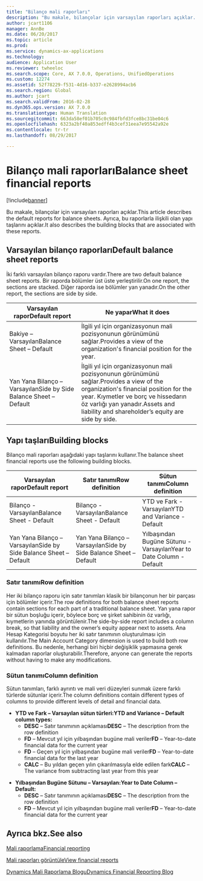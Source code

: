 ```yaml
---
title: "Bilanço mali raporları"
description: "Bu makale, bilançolar için varsayılan raporları açıklar. Ayrıca, bu raporlarla ilişkili olan yapı taşlarını açıklar."
author: jcart1106
manager: AnnBe
ms.date: 06/20/2017
ms.topic: article
ms.prod: 
ms.service: dynamics-ax-applications
ms.technology: 
audience: Application User
ms.reviewer: twheeloc
ms.search.scope: Core, AX 7.0.0, Operations, UnifiedOperations
ms.custom: 12274
ms.assetid: 52f78229-f531-4d16-b337-e2628994acb6
ms.search.region: Global
ms.author: jcart
ms.search.validFrom: 2016-02-28
ms.dyn365.ops.version: AX 7.0.0
ms.translationtype: Human Translation
ms.sourcegitcommit: 663da58ef01b705c0c984fbfd3fce8bc31be04c6
ms.openlocfilehash: 6323a2bf40a853edff4b3cef31eea7e95542a92e
ms.contentlocale: tr-tr
ms.lasthandoff: 08/29/2017

---
```


# <a name="balance-sheet-financial-reports"></a><span data-ttu-id="3d8bc-104">Bilanço mali raporları</span><span class="sxs-lookup"><span data-stu-id="3d8bc-104">Balance sheet financial reports</span></span>

[!include[banner](../includes/banner.md)]


<span data-ttu-id="3d8bc-105">Bu makale, bilançolar için varsayılan raporları açıklar.</span><span class="sxs-lookup"><span data-stu-id="3d8bc-105">This article describes the default reports for balance sheets.</span></span> <span data-ttu-id="3d8bc-106">Ayrıca, bu raporlarla ilişkili olan yapı taşlarını açıklar.</span><span class="sxs-lookup"><span data-stu-id="3d8bc-106">It also describes the building blocks that are associated with these reports.</span></span> 

<a name="default-balance-sheet-reports"></a><span data-ttu-id="3d8bc-107">Varsayılan bilanço raporları</span><span class="sxs-lookup"><span data-stu-id="3d8bc-107">Default balance sheet reports</span></span>
-----------------------------

<span data-ttu-id="3d8bc-108">İki farklı varsayılan bilanço raporu vardır.</span><span class="sxs-lookup"><span data-stu-id="3d8bc-108">There are two default balance sheet reports.</span></span> <span data-ttu-id="3d8bc-109">Bir raporda bölümler üst üste yerleştirilir.</span><span class="sxs-lookup"><span data-stu-id="3d8bc-109">On one report, the sections are stacked.</span></span> <span data-ttu-id="3d8bc-110">Diğer raporda ise bölümler yan yanadır.</span><span class="sxs-lookup"><span data-stu-id="3d8bc-110">On the other report, the sections are side by side.</span></span>

| <span data-ttu-id="3d8bc-111">Varsayılan rapor</span><span class="sxs-lookup"><span data-stu-id="3d8bc-111">Default report</span></span>                       | <span data-ttu-id="3d8bc-112">Ne yapar</span><span class="sxs-lookup"><span data-stu-id="3d8bc-112">What it does</span></span>                                                                                                                           |
|--------------------------------------|----------------------------------------------------------------------------------------------------------------------------------------|
| <span data-ttu-id="3d8bc-113">Bakiye – Varsayılan</span><span class="sxs-lookup"><span data-stu-id="3d8bc-113">Balance Sheet – Default</span></span>              | <span data-ttu-id="3d8bc-114">İlgili yıl için organizasyonun mali pozisyonunun görünümünü sağlar.</span><span class="sxs-lookup"><span data-stu-id="3d8bc-114">Provides a view of the organization's financial position for the year.</span></span>                                                                 |
| <span data-ttu-id="3d8bc-115">Yan Yana Bilanço – Varsayılan</span><span class="sxs-lookup"><span data-stu-id="3d8bc-115">Side by Side Balance Sheet – Default</span></span> | <span data-ttu-id="3d8bc-116">İlgili yıl için organizasyonun mali pozisyonunun görünümünü sağlar.</span><span class="sxs-lookup"><span data-stu-id="3d8bc-116">Provides a view of the organization's financial position for the year.</span></span> <span data-ttu-id="3d8bc-117">Kıymetler ve borç ve hissedarın öz varlığı yan yanadır.</span><span class="sxs-lookup"><span data-stu-id="3d8bc-117">Assets and liability and shareholder’s equity are side by side.</span></span> |

## <a name="building-blocks"></a><span data-ttu-id="3d8bc-118">Yapı taşları</span><span class="sxs-lookup"><span data-stu-id="3d8bc-118">Building blocks</span></span>
<span data-ttu-id="3d8bc-119">Bilanço mali raporları aşağıdaki yapı taşlarını kullanır.</span><span class="sxs-lookup"><span data-stu-id="3d8bc-119">The balance sheet financial reports use the following building blocks.</span></span>

| <span data-ttu-id="3d8bc-120">Varsayılan rapor</span><span class="sxs-lookup"><span data-stu-id="3d8bc-120">Default report</span></span>                       | <span data-ttu-id="3d8bc-121">Satır tanımı</span><span class="sxs-lookup"><span data-stu-id="3d8bc-121">Row definition</span></span>                       | <span data-ttu-id="3d8bc-122">Sütun tanımı</span><span class="sxs-lookup"><span data-stu-id="3d8bc-122">Column definition</span></span>             |
|--------------------------------------|--------------------------------------|-------------------------------|
| <span data-ttu-id="3d8bc-123">Bilanço - Varsayılan</span><span class="sxs-lookup"><span data-stu-id="3d8bc-123">Balance Sheet - Default</span></span>              | <span data-ttu-id="3d8bc-124">Bilanço - Varsayılan</span><span class="sxs-lookup"><span data-stu-id="3d8bc-124">Balance Sheet - Default</span></span>              | <span data-ttu-id="3d8bc-125">YTD ve Fark - Varsayılan</span><span class="sxs-lookup"><span data-stu-id="3d8bc-125">YTD and Variance - Default</span></span>    |
| <span data-ttu-id="3d8bc-126">Yan Yana Bilanço – Varsayılan</span><span class="sxs-lookup"><span data-stu-id="3d8bc-126">Side by Side Balance Sheet – Default</span></span> | <span data-ttu-id="3d8bc-127">Yan Yana Bilanço – Varsayılan</span><span class="sxs-lookup"><span data-stu-id="3d8bc-127">Side by Side Balance Sheet – Default</span></span> | <span data-ttu-id="3d8bc-128">Yılbaşından Bugüne Sütunu - Varsayılan</span><span class="sxs-lookup"><span data-stu-id="3d8bc-128">Year to Date Column - Default</span></span> |

### <a name="row-definition"></a><span data-ttu-id="3d8bc-129">Satır tanımı</span><span class="sxs-lookup"><span data-stu-id="3d8bc-129">Row definition</span></span>

<span data-ttu-id="3d8bc-130">Her iki bilanço raporu için satır tanımları klasik bir bilançonun her bir parçası için bölümler içerir.</span><span class="sxs-lookup"><span data-stu-id="3d8bc-130">The row definitions for both balance sheet reports contain sections for each part of a traditional balance sheet.</span></span> <span data-ttu-id="3d8bc-131">Yan yana rapor bir sütun boşluğu içerir, böylece borç ve şirket sahibinin öz varlığı, kıymetlerin yanında görüntülenir.</span><span class="sxs-lookup"><span data-stu-id="3d8bc-131">The side-by-side report includes a column break, so that liability and the owner’s equity appear next to assets.</span></span> <span data-ttu-id="3d8bc-132">Ana Hesap Kategorisi boyutu her iki satır tanımının oluşturulması için kullanılır.</span><span class="sxs-lookup"><span data-stu-id="3d8bc-132">The Main Account Category dimension is used to build both row definitions.</span></span> <span data-ttu-id="3d8bc-133">Bu nedenle, herhangi biri hiçbir değişiklik yapmasına gerek kalmadan raporlar oluşturabilir.</span><span class="sxs-lookup"><span data-stu-id="3d8bc-133">Therefore, anyone can generate the reports without having to make any modifications.</span></span>

### <a name="column-definition"></a><span data-ttu-id="3d8bc-134">Sütun tanımı</span><span class="sxs-lookup"><span data-stu-id="3d8bc-134">Column definition</span></span>

<span data-ttu-id="3d8bc-135">Sütun tanımları, farklı ayrıntı ve mali veri düzeyleri sunmak üzere farklı türlerde sütunlar içerir.</span><span class="sxs-lookup"><span data-stu-id="3d8bc-135">The column definitions contain different types of columns to provide different levels of detail and financial data.</span></span>

-   <span data-ttu-id="3d8bc-136">**YTD ve Fark – Varsayılan sütun türleri:**</span><span class="sxs-lookup"><span data-stu-id="3d8bc-136">**YTD and Variance – Default column types:**</span></span>
    -   <span data-ttu-id="3d8bc-137">**DESC** – Satır tanımının açıklaması</span><span class="sxs-lookup"><span data-stu-id="3d8bc-137">**DESC** – The description from the row definition</span></span>
    -   <span data-ttu-id="3d8bc-138">**FD** – Mevcut yıl için yılbaşından bugüne mali veriler</span><span class="sxs-lookup"><span data-stu-id="3d8bc-138">**FD** – Year-to-date financial data for the current year</span></span>
    -   <span data-ttu-id="3d8bc-139">**FD** – Geçen yıl için yılbaşından bugüne mali veriler</span><span class="sxs-lookup"><span data-stu-id="3d8bc-139">**FD** – Year-to-date financial data for the last year</span></span>
    -   <span data-ttu-id="3d8bc-140">**CALC** – Bu yıldan geçen yılın çıkarılmasıyla elde edilen fark</span><span class="sxs-lookup"><span data-stu-id="3d8bc-140">**CALC** – The variance from subtracting last year from this year</span></span>

<!-- -->

-   <span data-ttu-id="3d8bc-141">**Yılbaşından Bugüne Sütunu – Varsayılan:**</span><span class="sxs-lookup"><span data-stu-id="3d8bc-141">**Year to Date Column – Default:**</span></span>
    -   <span data-ttu-id="3d8bc-142">**DESC** – Satır tanımının açıklaması</span><span class="sxs-lookup"><span data-stu-id="3d8bc-142">**DESC** – The description from the row definition</span></span>
    -   <span data-ttu-id="3d8bc-143">**FD** – Mevcut yıl için yılbaşından bugüne mali veriler</span><span class="sxs-lookup"><span data-stu-id="3d8bc-143">**FD** – Year-to-date financial data for the current year</span></span>

 

<a name="see-also"></a><span data-ttu-id="3d8bc-144">Ayrıca bkz.</span><span class="sxs-lookup"><span data-stu-id="3d8bc-144">See also</span></span>
--------

[<span data-ttu-id="3d8bc-145">Mali raporlama</span><span class="sxs-lookup"><span data-stu-id="3d8bc-145">Financial reporting</span></span>](financial-reporting-getting-started.md)

[<span data-ttu-id="3d8bc-146">Mali raporları görüntüle</span><span class="sxs-lookup"><span data-stu-id="3d8bc-146">View financial reports</span></span>](view-financial-reports.md)

[<span data-ttu-id="3d8bc-147">Dynamics Mali Raporlama Blogu</span><span class="sxs-lookup"><span data-stu-id="3d8bc-147">Dynamics Financial Reporting Blog</span></span>](http://blogs.msdn.com/b/dynamics_financial_reporting/)




